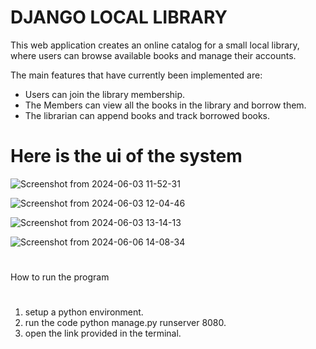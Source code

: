 # DJANGO LOCAL LIBRARY
This web application creates an online catalog for a small local library, where users can browse available books and manage their accounts.

The main features that have currently been implemented are:
* Users can join the library membership.
* The Members can view all the books in the library and borrow them.
* The librarian can append books and track borrowed books.

# Here is the ui of the system

![Screenshot from 2024-06-03 11-52-31](https://github.com/Mungaijoe/library-management/assets/124779641/339d2a50-0f92-4571-87c7-ccf8c151b727)
 
![Screenshot from 2024-06-03 12-04-46](https://github.com/Mungaijoe/library-management/assets/124779641/e512e28c-1736-4026-b4ca-e0ae24206ebe)

![Screenshot from 2024-06-03 13-14-13](https://github.com/Mungaijoe/library-management/assets/124779641/76062a43-c539-4afc-95cb-10e3e315cee7)

![Screenshot from 2024-06-06 14-08-34](https://github.com/Mungaijoe/library-management/assets/124779641/a76fc28e-47e1-4865-9890-d051bdc7541a)
#
How to run the program
#

1. setup a python environment.
2. run the code python manage.py runserver 8080.
3. open the link provided in the terminal.
